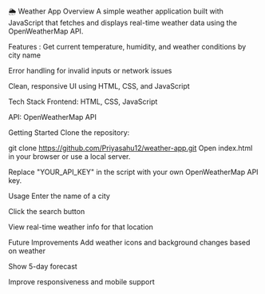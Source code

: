 🌦️ Weather App
Overview
A simple weather application built with JavaScript that fetches and displays real-time weather data using the OpenWeatherMap API.

Features :
Get current temperature, humidity, and weather conditions by city name

Error handling for invalid inputs or network issues

Clean, responsive UI using HTML, CSS, and JavaScript

Tech Stack
Frontend: HTML, CSS, JavaScript

API: OpenWeatherMap API

Getting Started
Clone the repository:


git clone https://github.com/Priyasahu12/weather-app.git
Open index.html in your browser or use a local server.

Replace "YOUR_API_KEY" in the script with your own OpenWeatherMap API key.

Usage
Enter the name of a city

Click the search button

View real-time weather info for that location


Future Improvements
Add weather icons and background changes based on weather

Show 5-day forecast

Improve responsiveness and mobile support
